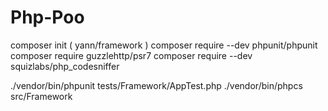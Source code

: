 # Php-Poo

composer init ( yann/framework )
composer require --dev phpunit/phpunit
composer require guzzlehttp/psr7
composer require --dev squizlabs/php_codesniffer


./vendor/bin/phpunit tests/Framework/AppTest.php
./vendor/bin/phpcs src/Framework
